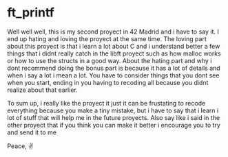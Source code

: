 # ft_printf
Well well well, this is my second proyect in 42 Madrid and i have to say it. I end up hating and loving the proyect at the same time. The loving part about this proyect
is that i learn a lot about C and i understand better a few things that i didnt really catch in the libft proyect such as how malloc works or how to use the structs in 
a good way. About the hating part and why i dont recommend doing the bonus part is because it has a lot of details and when i say a lot i mean a lot. You have to consider things that you dont see when you start, ending in you having to recoding all because you didnt realize about that earlier.

To sum up, i really like the proyect it just it can be frustating to recode everything because you make a tiny mistake, but i have to say that i learn i lot of stuff that will help me in the future proyects. Also say like i said in the other proyect that if you think you can make it better i encourage you to try and send it to me

Peace, 
:v:
